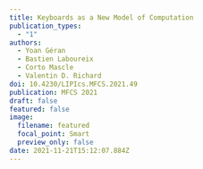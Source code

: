 ```yaml
---
title: Keyboards as a New Model of Computation
publication_types:
  - "1"
authors:
  - Yoan Géran
  - Bastien Laboureix
  - Corto Mascle
  - Valentin D. Richard
doi: 10.4230/LIPIcs.MFCS.2021.49
publication: MFCS 2021
draft: false
featured: false
image:
  filename: featured
  focal_point: Smart
  preview_only: false
date: 2021-11-21T15:12:07.884Z
---
```

